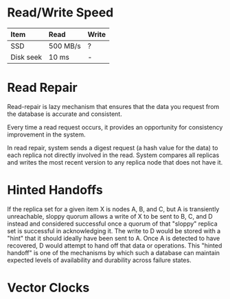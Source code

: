 # Read/Write Speed

| Item | Read | Write |
| :------------- | :------------- | :------|
| SSD      | 500 MB/s     | ?
| Disk seek | 10 ms | -

# Read Repair

Read-repair is lazy mechanism that ensures that the data you request from the database is accurate and consistent.

Every time a read request occurs, it provides an opportunity for consistency improvement in the system.

In read repair, system sends a digest request (a hash value for the data) to each replica not directly involved in the read. System compares all replicas and writes the most recent version to any replica node that does not have it.

# Hinted Handoffs

If the replica set for a given item X is nodes A, B, and C, but A is transiently unreachable, sloppy quorum allows a write of X to be sent to B, C, and D instead and considered successful once a quorum of that "sloppy" replica set is successful in acknowledging it. The write to D would be stored with a "hint" that it should ideally have been sent to A. Once A is detected to have recovered, D would attempt to hand off that data or operations. This "hinted handoff" is one of the mechanisms by which such a database can maintain expected levels of availability and durability across failure states.

# Vector Clocks
